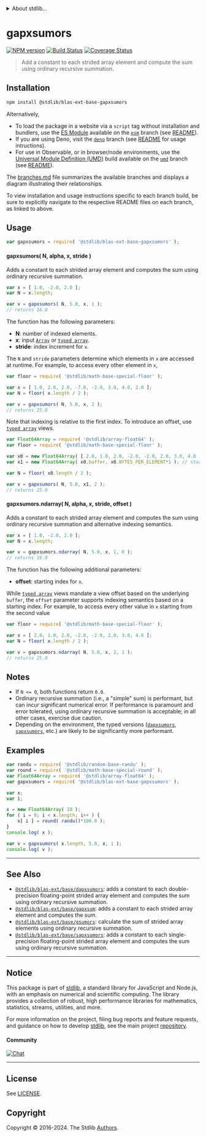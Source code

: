 <!--

@license Apache-2.0

Copyright (c) 2020 The Stdlib Authors.

Licensed under the Apache License, Version 2.0 (the "License");
you may not use this file except in compliance with the License.
You may obtain a copy of the License at

   http://www.apache.org/licenses/LICENSE-2.0

Unless required by applicable law or agreed to in writing, software
distributed under the License is distributed on an "AS IS" BASIS,
WITHOUT WARRANTIES OR CONDITIONS OF ANY KIND, either express or implied.
See the License for the specific language governing permissions and
limitations under the License.

-->


<details>
  <summary>
    About stdlib...
  </summary>
  <p>We believe in a future in which the web is a preferred environment for numerical computation. To help realize this future, we've built stdlib. stdlib is a standard library, with an emphasis on numerical and scientific computation, written in JavaScript (and C) for execution in browsers and in Node.js.</p>
  <p>The library is fully decomposable, being architected in such a way that you can swap out and mix and match APIs and functionality to cater to your exact preferences and use cases.</p>
  <p>When you use stdlib, you can be absolutely certain that you are using the most thorough, rigorous, well-written, studied, documented, tested, measured, and high-quality code out there.</p>
  <p>To join us in bringing numerical computing to the web, get started by checking us out on <a href="https://github.com/stdlib-js/stdlib">GitHub</a>, and please consider <a href="https://opencollective.com/stdlib">financially supporting stdlib</a>. We greatly appreciate your continued support!</p>
</details>

# gapxsumors

[![NPM version][npm-image]][npm-url] [![Build Status][test-image]][test-url] [![Coverage Status][coverage-image]][coverage-url] <!-- [![dependencies][dependencies-image]][dependencies-url] -->

> Add a constant to each strided array element and compute the sum using ordinary recursive summation.

<section class="intro">

</section>

<!-- /.intro -->

<section class="installation">

## Installation

```bash
npm install @stdlib/blas-ext-base-gapxsumors
```

Alternatively,

-   To load the package in a website via a `script` tag without installation and bundlers, use the [ES Module][es-module] available on the [`esm`][esm-url] branch (see [README][esm-readme]).
-   If you are using Deno, visit the [`deno`][deno-url] branch (see [README][deno-readme] for usage intructions).
-   For use in Observable, or in browser/node environments, use the [Universal Module Definition (UMD)][umd] build available on the [`umd`][umd-url] branch (see [README][umd-readme]).

The [branches.md][branches-url] file summarizes the available branches and displays a diagram illustrating their relationships.

To view installation and usage instructions specific to each branch build, be sure to explicitly navigate to the respective README files on each branch, as linked to above.

</section>

<section class="usage">

## Usage

```javascript
var gapxsumors = require( '@stdlib/blas-ext-base-gapxsumors' );
```

#### gapxsumors( N, alpha, x, stride )

Adds a constant to each strided array element and computes the sum using ordinary recursive summation.

```javascript
var x = [ 1.0, -2.0, 2.0 ];
var N = x.length;

var v = gapxsumors( N, 5.0, x, 1 );
// returns 16.0
```

The function has the following parameters:

-   **N**: number of indexed elements.
-   **x**: input [`Array`][mdn-array] or [`typed array`][mdn-typed-array].
-   **stride**: index increment for `x`.

The `N` and `stride` parameters determine which elements in `x` are accessed at runtime. For example, to access every other element in `x`,

```javascript
var floor = require( '@stdlib/math-base-special-floor' );

var x = [ 1.0, 2.0, 2.0, -7.0, -2.0, 3.0, 4.0, 2.0 ];
var N = floor( x.length / 2 );

var v = gapxsumors( N, 5.0, x, 2 );
// returns 25.0
```

Note that indexing is relative to the first index. To introduce an offset, use [`typed array`][mdn-typed-array] views.

<!-- eslint-disable stdlib/capitalized-comments -->

```javascript
var Float64Array = require( '@stdlib/array-float64' );
var floor = require( '@stdlib/math-base-special-floor' );

var x0 = new Float64Array( [ 2.0, 1.0, 2.0, -2.0, -2.0, 2.0, 3.0, 4.0 ] );
var x1 = new Float64Array( x0.buffer, x0.BYTES_PER_ELEMENT*1 ); // start at 2nd element

var N = floor( x0.length / 2 );

var v = gapxsumors( N, 5.0, x1, 2 );
// returns 25.0
```

#### gapxsumors.ndarray( N, alpha, x, stride, offset )

Adds a constant to each strided array element and computes the sum using ordinary recursive summation and alternative indexing semantics.

```javascript
var x = [ 1.0, -2.0, 2.0 ];
var N = x.length;

var v = gapxsumors.ndarray( N, 5.0, x, 1, 0 );
// returns 16.0
```

The function has the following additional parameters:

-   **offset**: starting index for `x`.

While [`typed array`][mdn-typed-array] views mandate a view offset based on the underlying `buffer`, the `offset` parameter supports indexing semantics based on a starting index. For example, to access every other value in `x` starting from the second value

```javascript
var floor = require( '@stdlib/math-base-special-floor' );

var x = [ 2.0, 1.0, 2.0, -2.0, -2.0, 2.0, 3.0, 4.0 ];
var N = floor( x.length / 2 );

var v = gapxsumors.ndarray( N, 5.0, x, 2, 1 );
// returns 25.0
```

</section>

<!-- /.usage -->

<section class="notes">

## Notes

-   If `N <= 0`, both functions return `0.0`.
-   Ordinary recursive summation (i.e., a "simple" sum) is performant, but can incur significant numerical error. If performance is paramount and error tolerated, using ordinary recursive summation is acceptable; in all other cases, exercise due caution.
-   Depending on the environment, the typed versions ([`dapxsumors`][@stdlib/blas/ext/base/dapxsumors], [`sapxsumors`][@stdlib/blas/ext/base/sapxsumors], etc.) are likely to be significantly more performant.

</section>

<!-- /.notes -->

<section class="examples">

## Examples

<!-- eslint no-undef: "error" -->

```javascript
var randu = require( '@stdlib/random-base-randu' );
var round = require( '@stdlib/math-base-special-round' );
var Float64Array = require( '@stdlib/array-float64' );
var gapxsumors = require( '@stdlib/blas-ext-base-gapxsumors' );

var x;
var i;

x = new Float64Array( 10 );
for ( i = 0; i < x.length; i++ ) {
    x[ i ] = round( randu()*100.0 );
}
console.log( x );

var v = gapxsumors( x.length, 5.0, x, 1 );
console.log( v );
```

</section>

<!-- /.examples -->

<section class="references">

</section>

<!-- /.references -->

<!-- Section for related `stdlib` packages. Do not manually edit this section, as it is automatically populated. -->

<section class="related">

* * *

## See Also

-   <span class="package-name">[`@stdlib/blas-ext/base/dapxsumors`][@stdlib/blas/ext/base/dapxsumors]</span><span class="delimiter">: </span><span class="description">adds a constant to each double-precision floating-point strided array element and computes the sum using ordinary recursive summation.</span>
-   <span class="package-name">[`@stdlib/blas-ext/base/gapxsum`][@stdlib/blas/ext/base/gapxsum]</span><span class="delimiter">: </span><span class="description">adds a constant to each strided array element and computes the sum.</span>
-   <span class="package-name">[`@stdlib/blas-ext/base/gsumors`][@stdlib/blas/ext/base/gsumors]</span><span class="delimiter">: </span><span class="description">calculate the sum of strided array elements using ordinary recursive summation.</span>
-   <span class="package-name">[`@stdlib/blas-ext/base/sapxsumors`][@stdlib/blas/ext/base/sapxsumors]</span><span class="delimiter">: </span><span class="description">adds a constant to each single-precision floating-point strided array element and computes the sum using ordinary recursive summation.</span>

</section>

<!-- /.related -->

<!-- Section for all links. Make sure to keep an empty line after the `section` element and another before the `/section` close. -->


<section class="main-repo" >

* * *

## Notice

This package is part of [stdlib][stdlib], a standard library for JavaScript and Node.js, with an emphasis on numerical and scientific computing. The library provides a collection of robust, high performance libraries for mathematics, statistics, streams, utilities, and more.

For more information on the project, filing bug reports and feature requests, and guidance on how to develop [stdlib][stdlib], see the main project [repository][stdlib].

#### Community

[![Chat][chat-image]][chat-url]

---

## License

See [LICENSE][stdlib-license].


## Copyright

Copyright &copy; 2016-2024. The Stdlib [Authors][stdlib-authors].

</section>

<!-- /.stdlib -->

<!-- Section for all links. Make sure to keep an empty line after the `section` element and another before the `/section` close. -->

<section class="links">

[npm-image]: http://img.shields.io/npm/v/@stdlib/blas-ext-base-gapxsumors.svg
[npm-url]: https://npmjs.org/package/@stdlib/blas-ext-base-gapxsumors

[test-image]: https://github.com/stdlib-js/blas-ext-base-gapxsumors/actions/workflows/test.yml/badge.svg?branch=main
[test-url]: https://github.com/stdlib-js/blas-ext-base-gapxsumors/actions/workflows/test.yml?query=branch:main

[coverage-image]: https://img.shields.io/codecov/c/github/stdlib-js/blas-ext-base-gapxsumors/main.svg
[coverage-url]: https://codecov.io/github/stdlib-js/blas-ext-base-gapxsumors?branch=main

<!--

[dependencies-image]: https://img.shields.io/david/stdlib-js/blas-ext-base-gapxsumors.svg
[dependencies-url]: https://david-dm.org/stdlib-js/blas-ext-base-gapxsumors/main

-->

[chat-image]: https://img.shields.io/gitter/room/stdlib-js/stdlib.svg
[chat-url]: https://app.gitter.im/#/room/#stdlib-js_stdlib:gitter.im

[stdlib]: https://github.com/stdlib-js/stdlib

[stdlib-authors]: https://github.com/stdlib-js/stdlib/graphs/contributors

[umd]: https://github.com/umdjs/umd
[es-module]: https://developer.mozilla.org/en-US/docs/Web/JavaScript/Guide/Modules

[deno-url]: https://github.com/stdlib-js/blas-ext-base-gapxsumors/tree/deno
[deno-readme]: https://github.com/stdlib-js/blas-ext-base-gapxsumors/blob/deno/README.md
[umd-url]: https://github.com/stdlib-js/blas-ext-base-gapxsumors/tree/umd
[umd-readme]: https://github.com/stdlib-js/blas-ext-base-gapxsumors/blob/umd/README.md
[esm-url]: https://github.com/stdlib-js/blas-ext-base-gapxsumors/tree/esm
[esm-readme]: https://github.com/stdlib-js/blas-ext-base-gapxsumors/blob/esm/README.md
[branches-url]: https://github.com/stdlib-js/blas-ext-base-gapxsumors/blob/main/branches.md

[stdlib-license]: https://raw.githubusercontent.com/stdlib-js/blas-ext-base-gapxsumors/main/LICENSE

[mdn-array]: https://developer.mozilla.org/en-US/docs/Web/JavaScript/Reference/Global_Objects/Array

[mdn-typed-array]: https://developer.mozilla.org/en-US/docs/Web/JavaScript/Reference/Global_Objects/TypedArray

<!-- <related-links> -->

[@stdlib/blas/ext/base/dapxsumors]: https://github.com/stdlib-js/blas-ext-base-dapxsumors

[@stdlib/blas/ext/base/gapxsum]: https://github.com/stdlib-js/blas-ext-base-gapxsum

[@stdlib/blas/ext/base/gsumors]: https://github.com/stdlib-js/blas-ext-base-gsumors

[@stdlib/blas/ext/base/sapxsumors]: https://github.com/stdlib-js/blas-ext-base-sapxsumors

<!-- </related-links> -->

</section>

<!-- /.links -->
